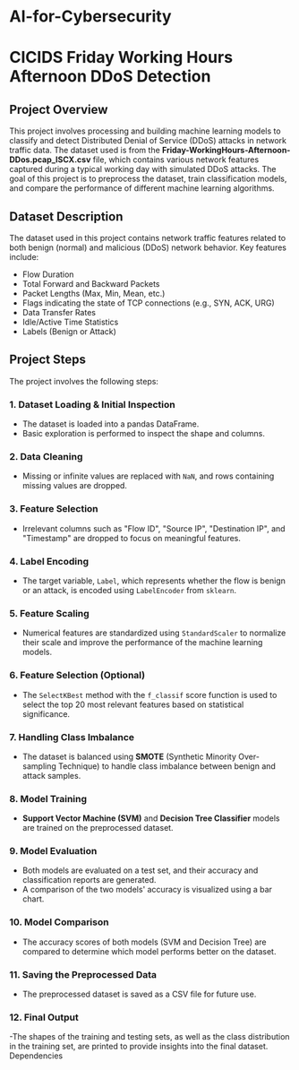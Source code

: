 # AI-for-Cybersecurity

# CICIDS Friday Working Hours Afternoon DDoS Detection

## Project Overview

This project involves processing and building machine learning models to classify and detect Distributed Denial of Service (DDoS) attacks in network traffic data. The dataset used is from the **Friday-WorkingHours-Afternoon-DDos.pcap_ISCX.csv** file, which contains various network features captured during a typical working day with simulated DDoS attacks. The goal of this project is to preprocess the dataset, train classification models, and compare the performance of different machine learning algorithms.

## Dataset Description

The dataset used in this project contains network traffic features related to both benign (normal) and malicious (DDoS) network behavior. Key features include:
- Flow Duration
- Total Forward and Backward Packets
- Packet Lengths (Max, Min, Mean, etc.)
- Flags indicating the state of TCP connections (e.g., SYN, ACK, URG)
- Data Transfer Rates
- Idle/Active Time Statistics
- Labels (Benign or Attack)

## Project Steps

The project involves the following steps:

### 1. **Dataset Loading & Initial Inspection**
   - The dataset is loaded into a pandas DataFrame.
   - Basic exploration is performed to inspect the shape and columns.

### 2. **Data Cleaning**
   - Missing or infinite values are replaced with `NaN`, and rows containing missing values are dropped.

### 3. **Feature Selection**
   - Irrelevant columns such as "Flow ID", "Source IP", "Destination IP", and "Timestamp" are dropped to focus on meaningful features.
   
### 4. **Label Encoding**
   - The target variable, `Label`, which represents whether the flow is benign or an attack, is encoded using `LabelEncoder` from `sklearn`.

### 5. **Feature Scaling**
   - Numerical features are standardized using `StandardScaler` to normalize their scale and improve the performance of the machine learning models.

### 6. **Feature Selection (Optional)**
   - The `SelectKBest` method with the `f_classif` score function is used to select the top 20 most relevant features based on statistical significance.

### 7. **Handling Class Imbalance**
   - The dataset is balanced using **SMOTE** (Synthetic Minority Over-sampling Technique) to handle class imbalance between benign and attack samples.

### 8. **Model Training**
   - **Support Vector Machine (SVM)** and **Decision Tree Classifier** models are trained on the preprocessed dataset.

### 9. **Model Evaluation**
   - Both models are evaluated on a test set, and their accuracy and classification reports are generated.
   - A comparison of the two models' accuracy is visualized using a bar chart.

### 10. **Model Comparison**
   - The accuracy scores of both models (SVM and Decision Tree) are compared to determine which model performs better on the dataset.

### 11. **Saving the Preprocessed Data**
   - The preprocessed dataset is saved as a CSV file for future use.

### 12. **Final Output**
  -The shapes of the training and testing sets, as well as the class distribution in the training set, are printed to provide insights into the final dataset.
   Dependencies

